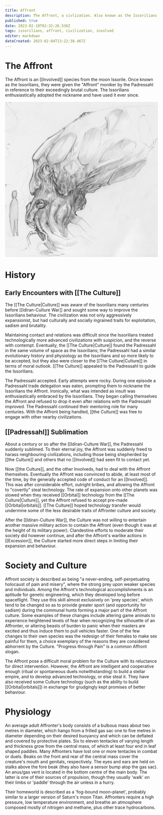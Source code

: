 ```yaml
---
title: Affront
description: The Affront, a civlization. Also known as the Issorilians
published: true
date: 2023-02-10T02:32:26.536Z
tags: issorilians, affront, civilization, involved
editor: markdown
dateCreated: 2023-02-04T13:22:38.467Z
---
```


# The Affront
The Affront is an [[Involved]] species from the moon Issorile. Once known as the Issorilians, they were given the "Affront" moniker by the Padressahl in reference to their exceedingly brutal culture. The Issorilians enthusiastically adopted the nickname and have used it ever since. 

![affront_by_velbette_d21xzsk-fullview.jpg](/affront_by_velbette_d21xzsk-fullview.jpg)

# History
## Early Encounters with [[The Culture]]
The [[The Culture|Culture]] was aware of the Issorilians many centuries before [[Idiran-Culture War]] and sought some way to improve the Issorilians behaviour. The civilization was not only aggressively expansionist, but had culturally and socially ingrained traits for exploitation, sadism and brutality.

Maintaining contact and relations was difficult since the Issorilians treated technologically more advanced civilizations with suspicion, and the reverse with contempt. Eventually, the [[The Culture|Culture]] found the Padressahl in the same volume of space as the Issorilians; the Padressahl had a similar evolutionary history and physiology as the Issorilians and so more likely to be accepted, but they also were closer to the [[The Culture|Culture]] in terms of moral outlook. [[The Culture]] appealed to the Padressahl to guide the Issorilians.

The Padressahl accepted. Early attempts were rocky. During one episode a Padressahl trade delegation was eaten, prompting them to nickname the Issorilians the Affront. Ironically, what was intended as insult was enthusiastically embraced by the Issorilians. They began calling themselves the Affront and refused to drop it even after relations with the Padressahl improved. The Padressahl continued their mentoring role for many centuries. With the Affront being handled, [[the Culture]] was free to engage with other nearby civilizations.

## [[Padressahl]] Sublimation
About a century or so after the [[Idiran-Culture War]], the Padressahl suddenly sublimed. To their eternal joy, the Affront was suddenly freed to harass neighbouring civilizations, including those being shepherded by [[the Culture]] and others that no [[Involved]] had seen fit to contact yet.

Now [[the Culture]], and the other Involveds, had to deal with the Affront themselves. Eventually the Affront was convinced to abide, at least most of the time, by the generally accepted code of conduct for an [[Involved]]. This was after considerable effort, outright bribes, and allowing the Affront to "covertly" steal technology. The rate of expansion onto other planets was slowed when they received [[Orbital]] technology from the [[The Culture|Culture]], yet the Affront refused to accept pre-made [[Orbital|orbitals]]. [[The Culture]] hoped technology transfer would undermine some of the less desirable traits of Affronter culture and society.

After the [[Idiran-Culture War]], the Culture was not willing to entertain another massive military action to contain the Affront (even though it was at the height of its military power). Clandestine efforts to moderate their society did however continue, and after the Affront's warlike actions in [[Excession]], the Culture started more direct steps in limiting their expansion and behaviour. 


# Society and Culture
Affront society is described as being "a never-ending, self-perpetuating holocaust of pain and misery", where the strong prey upon weaker species and individuals. Among the Affront's technological accomplishments is an aptitude for genetic engineering, which they developed long before spaceflight. They use this skill almost exclusively on 'prey species', which tend to be changed so as to provide greater sport (and opportunity for sadism) during the communal hunts forming a major part of the Affront culture. Some examples of these changes include altering game animals to experience heightened levels of fear when recognizing the silhouette of an Affronter, or altering beasts of burden to panic when their masters are excited and thus induce them to pull vehicles faster. One of the few changes to their own species was the redesign of their females to make sex painful for them, a choice exemplary of the reasons they are considered abhorrent by the Culture. "Progress through Pain" is a common Affront slogan.

The Affront pose a difficult moral problem for the Culture with its reluctance for direct intervention. However, the Affront are intelligent and cooperative enough (ritual or spontaneous duels notwithstanding) to build a stellar empire, and to develop advanced technology, or else steal it. They have also received some Culture technology (such as the ability to build [[Orbital|orbitals]]) in exchange for grudgingly kept promises of better behaviour. 


# Physiology
An average adult Affronter's body consists of a bulbous mass about two metres in diameter, which hangs from a frilled gas sac one to five metres in diameter depending on their desired buoyancy and which can be deflated and covered by protective plates. Six to eleven tentacles of varying length and thickness grow from the central mass, of which at least four end in leaf shaped paddles. Many Affronters have lost one or more tentacles in combat or duels. Beaks on the front and rear of the central mass cover the creature's mouth and genitals, respectively. The eyes and ears are held on stalks above the fore beak (they also have a sensor bump atop the gas sac). An anus/gas vent is located in the bottom centre of the main body. The latter is one of their sources of propulsion, though they usually 'walk' on their limbs or 'paddle' through the air unless in a hurry.

Their homeworld is described as a 'fog-bound moon-planet', probably similar to a larger version of Saturn's moon Titan. Affronters require a high pressure, low temperature environment, and breathe an atmosphere composed mostly of nitrogen and methane, plus other trace hydrocarbons.
